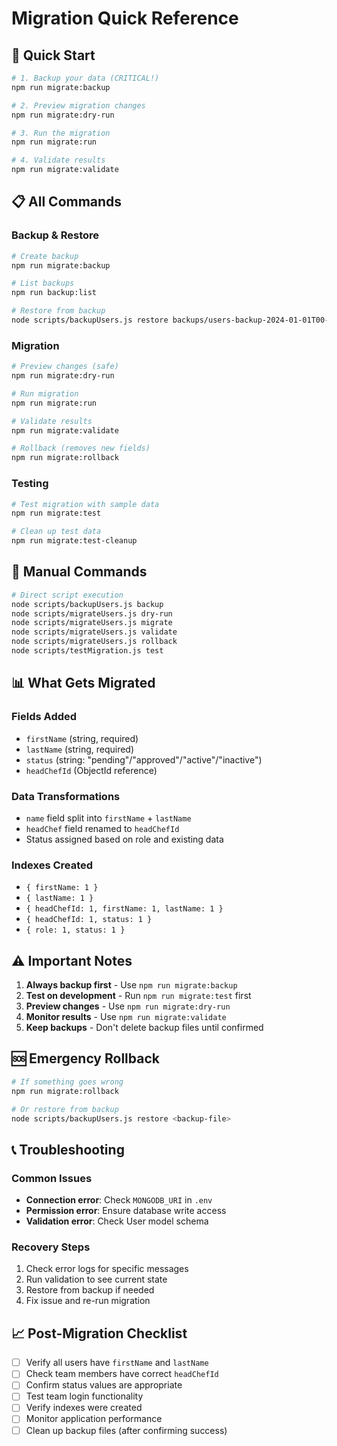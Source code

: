 # Migration Quick Reference

## 🚀 Quick Start

```bash
# 1. Backup your data (CRITICAL!)
npm run migrate:backup

# 2. Preview migration changes
npm run migrate:dry-run

# 3. Run the migration
npm run migrate:run

# 4. Validate results
npm run migrate:validate
```

## 📋 All Commands

### Backup & Restore
```bash
# Create backup
npm run migrate:backup

# List backups
npm run backup:list

# Restore from backup
node scripts/backupUsers.js restore backups/users-backup-2024-01-01T00-00-00-000Z.json
```

### Migration
```bash
# Preview changes (safe)
npm run migrate:dry-run

# Run migration
npm run migrate:run

# Validate results
npm run migrate:validate

# Rollback (removes new fields)
npm run migrate:rollback
```

### Testing
```bash
# Test migration with sample data
npm run migrate:test

# Clean up test data
npm run migrate:test-cleanup
```

## 🔧 Manual Commands

```bash
# Direct script execution
node scripts/backupUsers.js backup
node scripts/migrateUsers.js dry-run
node scripts/migrateUsers.js migrate
node scripts/migrateUsers.js validate
node scripts/migrateUsers.js rollback
node scripts/testMigration.js test
```

## 📊 What Gets Migrated

### Fields Added
- `firstName` (string, required)
- `lastName` (string, required)  
- `status` (string: "pending"/"approved"/"active"/"inactive")
- `headChefId` (ObjectId reference)

### Data Transformations
- `name` field split into `firstName` + `lastName`
- `headChef` field renamed to `headChefId`
- Status assigned based on role and existing data

### Indexes Created
- `{ firstName: 1 }`
- `{ lastName: 1 }`
- `{ headChefId: 1, firstName: 1, lastName: 1 }`
- `{ headChefId: 1, status: 1 }`
- `{ role: 1, status: 1 }`

## ⚠️ Important Notes

1. **Always backup first** - Use `npm run migrate:backup`
2. **Test on development** - Run `npm run migrate:test` first
3. **Preview changes** - Use `npm run migrate:dry-run`
4. **Monitor results** - Use `npm run migrate:validate`
5. **Keep backups** - Don't delete backup files until confirmed

## 🆘 Emergency Rollback

```bash
# If something goes wrong
npm run migrate:rollback

# Or restore from backup
node scripts/backupUsers.js restore <backup-file>
```

## 📞 Troubleshooting

### Common Issues
- **Connection error**: Check `MONGODB_URI` in `.env`
- **Permission error**: Ensure database write access
- **Validation error**: Check User model schema

### Recovery Steps
1. Check error logs for specific messages
2. Run validation to see current state
3. Restore from backup if needed
4. Fix issue and re-run migration

## 📈 Post-Migration Checklist

- [ ] Verify all users have `firstName` and `lastName`
- [ ] Check team members have correct `headChefId`
- [ ] Confirm status values are appropriate
- [ ] Test team login functionality
- [ ] Verify indexes were created
- [ ] Monitor application performance
- [ ] Clean up backup files (after confirming success)
